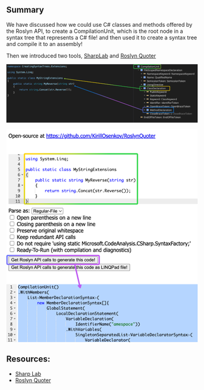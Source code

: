 ## Summary

We have discussed how we could use C# classes and methods offered by the Roslyn API, to create a CompilationUnit, which
is the
root node in a syntax tree that represents a C# file! and then used it to create a syntax tree and compile it to an
assembly!

Then we introduced two tools, [SharpLab](https://sharplab.io/)
and [Roslyn Quoter](https://roslynquoter.azurewebsites.net/)

![Syntax Tree](./assets/sharplab-syntax-tree.png)

![Syntax Tree](./assets/roslyn-quoter.png)

## Resources:

* [Sharp Lab](https://sharplab.io/)
* [Roslyn Quoter](https://roslynquoter.azurewebsites.net/)
